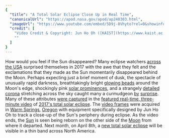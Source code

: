 ```yaml
---
{
  "title": "A Total Solar Eclipse Close Up in Real Time",
  "canonicalUrl": "https://apod.nasa.gov/apod/ap240303.html",
  "imageUrl": "https://www.youtube.com/embed/5D9j-8Vhyto?rel=0&showinfo=0",
  "credit": [
    "Video Credit & Copyright: Jun Ho Oh ([KAIST](https://www.kaist.ac.kr/en/), [HuboLab](https://hubolab.kaist.ac.kr/))",
    ""
  ]
}
---
```


How would you feel if the Sun disappeared? Many eclipse watchers [across the USA](https://apod.nasa.gov/apod/ap160821.html) surprised themselves in 2017 with the awe that they felt and the exclamations that they made as the Sun momentarily disappeared behind the Moon. Perhaps expecting just a brief moment of dusk, the spectacle of unusually rapid darkness, breathtakingly bright [glowing beads](https://apod.nasa.gov/apod/ap150328.html) around the Moon's edge, shockingly pink [solar prominences](https://www.nasa.gov/content/goddard/what-is-a-solar-prominence), and a strangely [detailed corona](https://apod.nasa.gov/apod/ap170813.html) stretching across the sky caught many a curmudgeon [by](https://apod.nasa.gov/apod/ap170908.html) [surprise](https://www.sadanduseless.com/wp-content/uploads/2018/11/funny-suprised-cat2.jpg). Many of these attributes [were captured](https://vimeo.com/232384839) in the [featured real-time, three-minute video](https://vimeo.com/231484786) of [2017's total solar eclipse](https://eclipse2017.nasa.gov/). The [video frames](https://www.youtube.com/watch?v=PzWc7adS-RY) were acquired in [Warm Springs](https://www.youtube.com/watch?v=_237pDMVHt8), [Oregon](https://en.wikipedia.org/wiki/Oregon) with equipment specifically designed by Jun Ho Oh to track a close-up of the Sun's periphery during eclipse. As the video ends, the [Sun](https://science.nasa.gov/sun/) is seen being reborn on the other side of the [Moon](https://apod.nasa.gov/apod/ap220612.html) from where it departed. Next month, on April 8th, a [new total solar eclipse](https://science.nasa.gov/eclipses/future-eclipses/eclipse-2024/where-when/) will be visible in a thin band across North America.
